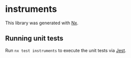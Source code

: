# instruments

This library was generated with [Nx](https://nx.dev).

## Running unit tests

Run `nx test instruments` to execute the unit tests via [Jest](https://jestjs.io).
